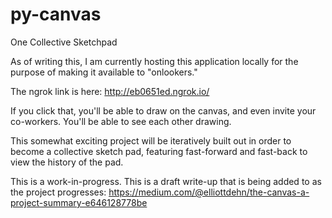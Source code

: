 # py-canvas
One Collective Sketchpad

As of writing this, I am currently hosting this application locally for the purpose of making it available to "onlookers."

The ngrok link is here: http://eb0651ed.ngrok.io/

If you click that, you'll be able to draw on the canvas, and even invite your co-workers. You'll be able to see each other drawing.


This somewhat exciting project will be iteratively built out in order to become a collective sketch pad, featuring fast-forward and fast-back to view the history of the pad.

This is a work-in-progress. This is a draft write-up that is being added to as the project progresses:
https://medium.com/@elliottdehn/the-canvas-a-project-summary-e646128778be

